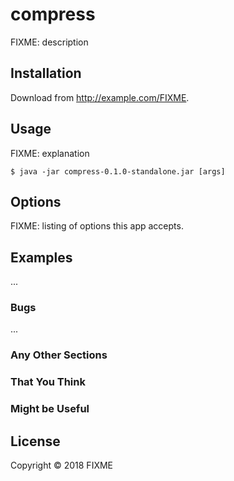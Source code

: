 # compress

FIXME: description

## Installation

Download from http://example.com/FIXME.

## Usage

FIXME: explanation

    $ java -jar compress-0.1.0-standalone.jar [args]

## Options

FIXME: listing of options this app accepts.

## Examples

...

### Bugs

...

### Any Other Sections
### That You Think
### Might be Useful

## License

Copyright © 2018 FIXME

